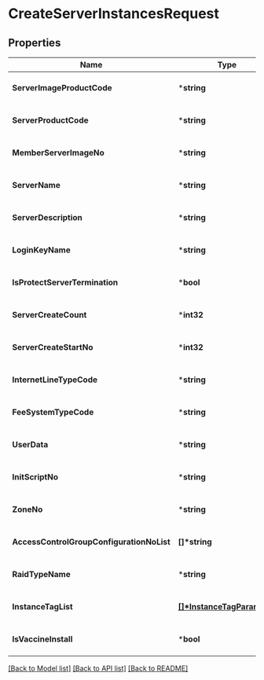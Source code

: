# CreateServerInstancesRequest

## Properties
Name | Type | Description | Notes
------------ | ------------- | ------------- | -------------
**ServerImageProductCode** | ***string** | 서버이미지상품코드 | [optional] [default to null]
**ServerProductCode** | ***string** | 서버상품코드 | [optional] [default to null]
**MemberServerImageNo** | ***string** | 회원서버이미지번호 | [optional] [default to null]
**ServerName** | ***string** | 서버명 | [optional] [default to null]
**ServerDescription** | ***string** | 서버설명 | [optional] [default to null]
**LoginKeyName** | ***string** | 로그인키명 | [optional] [default to null]
**IsProtectServerTermination** | ***bool** | 반납보호여부 | [optional] [default to null]
**ServerCreateCount** | ***int32** | 서버생성갯수 | [optional] [default to null]
**ServerCreateStartNo** | ***int32** | 서버생성시작번호 | [optional] [default to null]
**InternetLineTypeCode** | ***string** | 인터넷라인구분코드 | [optional] [default to null]
**FeeSystemTypeCode** | ***string** | 요금제구분코드 | [optional] [default to null]
**UserData** | ***string** | 사용자데이터 | [optional] [default to null]
**InitScriptNo** | ***string** | 초기화스크립트번호 | [optional] [default to null]
**ZoneNo** | ***string** | ZONE번호 | [optional] [default to null]
**AccessControlGroupConfigurationNoList** | **[]\*string** | ACG설정번호리스트 | [optional] [default to null]
**RaidTypeName** | ***string** | RAID구분이름 | [optional] [default to null]
**InstanceTagList** | **[[]\*InstanceTagParameter](InstanceTagParameter.md)** | 인스턴스태그리스트 | [optional] [default to null]
**IsVaccineInstall** | ***bool** | 백신설치여부 | [optional] [default to null]

[[Back to Model list]](../README.md#documentation-for-models) [[Back to API list]](../README.md#documentation-for-api-endpoints) [[Back to README]](../README.md)


